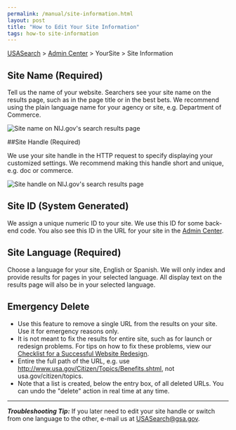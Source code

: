 ```yaml
---
permalink: /manual/site-information.html
layout: post
title: "How to Edit Your Site Information"
tags: how-to site-information
---
```


[USASearch](http://usasearch.howto.gov) > [Admin Center](http://search.usa.gov/affiliates/home) > YourSite > Site Information

## Site Name (Required)

Tell us the name of your website. Searchers see your site name on the results page, such as in the page title or in the best bets. We recommend using the plain language name for your agency or site, e.g. Department of Commerce.

![Site name on NIJ.gov's search results page](http://f22818b4dfc10241d8a3-f1564c64756a8cfee25b6b19953b1d23.r31.cf2.rackcdn.com/site-information-name.png)

##Site Handle (Required)

We use your site handle in the HTTP request to specify displaying your customized settings. We recommend making this handle short and unique, e.g. doc or commerce.

![Site handle on NIJ.gov's search results page](http://f22818b4dfc10241d8a3-f1564c64756a8cfee25b6b19953b1d23.r31.cf2.rackcdn.com/site-information-handle.png)

## Site ID (System Generated)

We assign a unique numeric ID to your site. We use this ID for some back-end code. You also see this ID in the URL for your site in the [Admin Center](http://search.usa.gov/affiliates/home).

## Site Language (Required)

Choose a language for your site, English or Spanish. We will only index and provide results for pages in your selected language. All display text on the results page will also be in your selected language.

## Emergency Delete

* Use this feature to remove a single URL from the results on your site. Use it for emergency reasons only.
* It is not meant to fix the results for entire site, such as for launch or redesign problems. For tips on how to fix these problems, view our [Checklist for a Successful Website Redesign](/blog/redesign.html).
* Entire the full path of the URL, e.g. use <http://www.usa.gov/Citizen/Topics/Benefits.shtml>, not usa.gov/citizen/topics.
* Note that a list is created, below the entry box, of all deleted URLs. You can undo the "delete" action in real time at any time.

---

***Troubleshooting Tip:*** If you later need to edit your site handle or switch from one language to the other, e-mail us at <USASearch@gsa.gov>.
